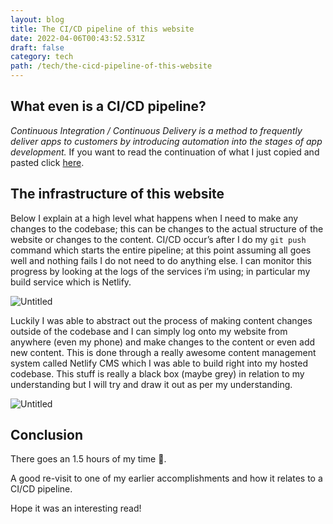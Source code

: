 ```yaml
---
layout: blog
title: The CI/CD pipeline of this website
date: 2022-04-06T00:43:52.531Z
draft: false
category: tech
path: /tech/the-cicd-pipeline-of-this-website
---
```

## What even is a CI/CD pipeline?

*Continuous Integration / Continuous Delivery is a method to frequently deliver apps to customers by introducing automation into the stages of app development.* If you want to read the continuation of what I just copied and pasted click [here](https://www.redhat.com/en/topics/devops/what-is-ci-cd).

## The infrastructure of this website

Below I explain at a high level what happens when I need to make any changes to the codebase; this can be changes to the actual structure of the website or changes to the content. CI/CD occur’s after I do my `git push` command which starts the entire pipeline; at this point assuming all goes well and nothing fails I do not need to do anything else. I can monitor this progress by looking at the logs of the services i’m using; in particular my build service which is Netlify.

![Untitled](/img/cicdpipeline1.png)

Luckily I was able to abstract out the process of making content changes outside of the codebase and I can simply log onto my website from anywhere (even my phone) and make changes to the content or even add new content. This is done through a really awesome content management system called Netlify CMS which I was able to build right into my hosted codebase. This stuff is really a black box (maybe grey) in relation to my understanding but I will try and draw it out as per my understanding.

![Untitled](/img/cicdpipeline2.png)

## Conclusion

There goes an 1.5 hours of my time 🙂. 

A good re-visit to one of my earlier accomplishments and how it relates to a CI/CD pipeline.

Hope it was an interesting read!